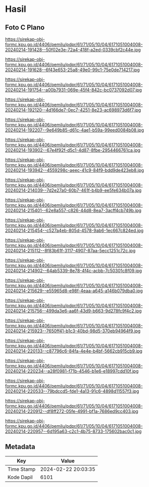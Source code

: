 # Hasil

## Foto C Plano

https://sirekap-obj-formc.kpu.go.id/4406/pemilu/pdpr/61/71/05/10/04/6171051004008-20240214-191428--50f02e3e-72a4-418f-a2ed-0339cbf2c44e.jpg

https://sirekap-obj-formc.kpu.go.id/4406/pemilu/pdpr/61/71/05/10/04/6171051004008-20240214-191628--6f43e653-25a8-49e0-99c1-75e0de714217.jpg

https://sirekap-obj-formc.kpu.go.id/4406/pemilu/pdpr/61/71/05/10/04/6171051004008-20240214-191754--a00b7931-069e-45f4-842c-bc0737092d07.jpg

https://sirekap-obj-formc.kpu.go.id/4406/pemilu/pdpr/61/71/05/10/04/6171051004008-20240214-192120--4d166de7-0ec7-4251-8e23-ac698973d6f7.jpg

https://sirekap-obj-formc.kpu.go.id/4406/pemilu/pdpr/61/71/05/10/04/6171051004008-20240214-192207--9e649b85-d61c-4ae1-b59a-99eed0084b08.jpg

https://sirekap-obj-formc.kpu.go.id/4406/pemilu/pdpr/61/71/05/10/04/6171051004008-20240214-193902--67e4f92f-d5c1-4d87-8fbe-2954466761ca.jpg

https://sirekap-obj-formc.kpu.go.id/4406/pemilu/pdpr/61/71/05/10/04/6171051004008-20240214-193942--4559298c-aeec-41c9-84f9-bdd9de423eb8.jpg

https://sirekap-obj-formc.kpu.go.id/4406/pemilu/pdpr/61/71/05/10/04/6171051004008-20240214-214039--7d2e27a0-60b7-461f-b4b9-ee5fe634b07a.jpg

https://sirekap-obj-formc.kpu.go.id/4406/pemilu/pdpr/61/71/05/10/04/6171051004008-20240214-215401--62e8a557-c826-44d8-8ea7-3acff4cb749b.jpg

https://sirekap-obj-formc.kpu.go.id/4406/pemilu/pdpr/61/71/05/10/04/6171051004008-20240214-215454--c527a4eb-805d-4578-9ab6-1ec667c824ed.jpg

https://sirekap-obj-formc.kpu.go.id/4406/pemilu/pdpr/61/71/05/10/04/6171051004008-20240214-215112--8f83b61f-3117-4907-87aa-5ecc1251c72c.jpg

https://sirekap-obj-formc.kpu.go.id/4406/pemilu/pdpr/61/71/05/10/04/6171051004008-20240214-214902--64ab5339-8e78-4f4c-acbb-7c50301c8f09.jpg

https://sirekap-obj-formc.kpu.go.id/4406/pemilu/pdpr/61/71/05/10/04/6171051004008-20240214-215629--e55965d8-e98f-4eaa-a645-a146b079dba0.jpg

https://sirekap-obj-formc.kpu.go.id/4406/pemilu/pdpr/61/71/05/10/04/6171051004008-20240214-215756--499da3e6-aa6f-43d9-b663-9d278fc9f4c2.jpg

https://sirekap-obj-formc.kpu.go.id/4406/pemilu/pdpr/61/71/05/10/04/6171051004008-20240214-215923--7650ff41-b1c3-40bd-98d5-370eb94964f9.jpg

https://sirekap-obj-formc.kpu.go.id/4406/pemilu/pdpr/61/71/05/10/04/6171051004008-20240214-220133--c87796c6-84fa-4e4e-b4bf-5662cb915cb9.jpg

https://sirekap-obj-formc.kpu.go.id/4406/pemilu/pdpr/61/71/05/10/04/6171051004008-20240214-220234--a28f0981-f71b-4546-b1e6-e18997cdd10f.jpg

https://sirekap-obj-formc.kpu.go.id/4406/pemilu/pdpr/61/71/05/10/04/6171051004008-20240214-220533--79bdccd5-fde1-4a13-91c6-4898d11557f3.jpg

https://sirekap-obj-formc.kpu.go.id/4406/pemilu/pdpr/61/71/05/10/04/6171051004008-20240214-220912--df8ff272-05fe-4991-bf1a-7686ed9cc403.jpg

https://sirekap-obj-formc.kpu.go.id/4406/pemilu/pdpr/61/71/05/10/04/6171051004008-20240214-220957--6d195a63-c2c1-4b75-8733-175602bac0c1.jpg


## Metadata

| Key        | Value               |
| ---------- | ------------------- |
| Time Stamp | 2024-02-22 20:03:35 |
| Kode Dapil | 6101                |



